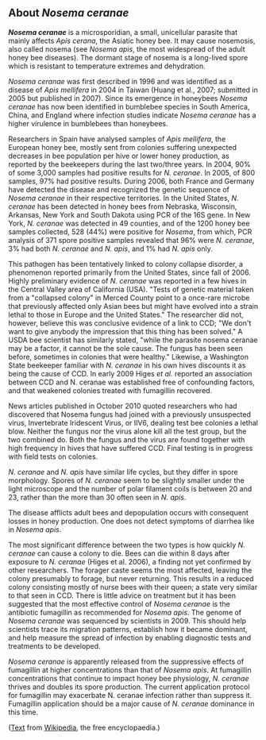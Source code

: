 About *Nosema ceranae* 
----------------------



***Nosema ceranae*** is a microsporidian, a small, unicellular parasite
that mainly affects *Apis cerana*, the Asiatic honey bee. It may cause
nosemosis, also called nosema (see *Nosema apis*, the most widespread of
the adult honey bee diseases). The dormant stage of nosema is a
long-lived spore which is resistant to temperature extremes and
dehydration.

*Nosema ceranae* was first described in 1996 and was identified as a
disease of *Apis mellifera* in 2004 in Taiwan (Huang et al., 2007;
submitted in 2005 but published in 2007). Since its emergence in
honeybees *Nosema ceranae* has now been identified in bumblebee species
in South America, China, and England where infection studies indicate
*Nosema ceranae* has a higher virulence in bumblebees than honeybees.

Researchers in Spain have analysed samples of *Apis mellifera*, the
European honey bee, mostly sent from colonies suffering unexpected
decreases in bee population per hive or lower honey production, as
reported by the beekeepers during the last two/three years. In 2004, 90%
of some 3,000 samples had positive results for *N. ceranae*. In 2005, of
800 samples, 97% had positive results. During 2006, both France and
Germany have detected the disease and recognized the genetic sequence of
*Nosema ceranae* in their respective territories. In the United States,
*N. ceranae* has been detected in honey bees from Nebraska, Wisconsin,
Arkansas, New York and South Dakota using PCR of the 16S gene. In New
York, *N. ceranae* was detected in 49 counties, and of the 1200 honey
bee samples collected, 528 (44%) were positive for *Nosema*, from which,
PCR analysis of 371 spore positive samples revealed that 96% were *N.
ceranae*, 3% had both *N. ceranae* and *N. apis*, and 1% had *N. apis*
only.

This pathogen has been tentatively linked to colony collapse disorder, a
phenomenon reported primarily from the United States, since fall of
2006. Highly preliminary evidence of *N. ceranae* was reported in a few
hives in the Central Valley area of California (USA). \"Tests of genetic
material taken from a \"collapsed colony\" in Merced County point to a
once-rare microbe that previously affected only Asian bees but might
have evolved into a strain lethal to those in Europe and the United
States.\" The researcher did not, however, believe this was conclusive
evidence of a link to CCD; \"We don\'t want to give anybody the
impression that this thing has been solved.\" A USDA bee scientist has
similarly stated, \"while the parasite nosema ceranae may be a factor,
it cannot be the sole cause. The fungus has been seen before, sometimes
in colonies that were healthy.\" Likewise, a Washington State beekeeper
familiar with *N. ceranae* in his own hives discounts it as being the
cause of CCD. In early 2009 Higes *et al.* reported an association
between CCD and N. ceranae was established free of confounding factors,
and that weakened colonies treated with fumagillin recovered.

News articles published in October 2010 quoted researchers who had
discovered that Nosema fungus had joined with a previously unsuspected
virus, Invertebrate Iridescent Virus, or IIV6, dealing test bee colonies
a lethal blow. Neither the fungus nor the virus alone kill all the test
group, but the two combined do. Both the fungus and the virus are found
together with high frequency in hives that have suffered CCD. Final
testing is in progress with field tests on colonies.

*N. ceranae* and *N. apis* have similar life cycles, but they differ in
spore morphology. Spores of *N. ceranae* seem to be slightly smaller
under the light microscope and the number of polar filament coils is
between 20 and 23, rather than the more than 30 often seen in *N. apis*.

The disease afflicts adult bees and depopulation occurs with consequent
losses in honey production. One does not detect symptoms of diarrhea
like in *Nosema apis*.

The most significant difference between the two types is how quickly *N.
ceranae* can cause a colony to die. Bees can die within 8 days after
exposure to *N. ceranae* (Higes et al. 2006), a finding not yet
confirmed by other researchers. The forager caste seems the most
affected, leaving the colony presumably to forage, but never returning.
This results in a reduced colony consisting mostly of nurse bees with
their queen; a state very similar to that seen in CCD. There is little
advice on treatment but it has been suggested that the most effective
control of *Nosema ceranae* is the antibiotic fumagillin as recommended
for *Nosema apis*. The genome of *Nosema ceranae* was sequenced by
scientists in 2009. This should help scientists trace its migration
patterns, establish how it became dominant, and help measure the spread
of infection by enabling diagnostic tests and treatments to be
developed.

*Nosema ceranae* is apparently released from the suppressive effects of
fumagillin at higher concentrations than that of *Nosema apis*. At
fumagillin concentrations that continue to impact honey bee physiology,
*N. ceranae* thrives and doubles its spore production. The current
application protocol for fumagillin may exacerbate N. ceranae infection
rather than suppress it. Fumagillin application should be a major cause
of *N. ceranae* dominance in this time.

([Text](http://en.wikipedia.org/wiki/Nosema_ceranae) from
[Wikipedia](http://en.wikipedia.org/), the free encyclopaedia.)
